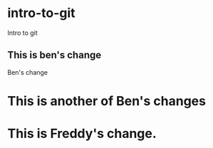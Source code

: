 # intro-to-git
Intro to git

## This is ben's change
Ben's change

# This is another of Ben's changes

# This is Freddy's change.
